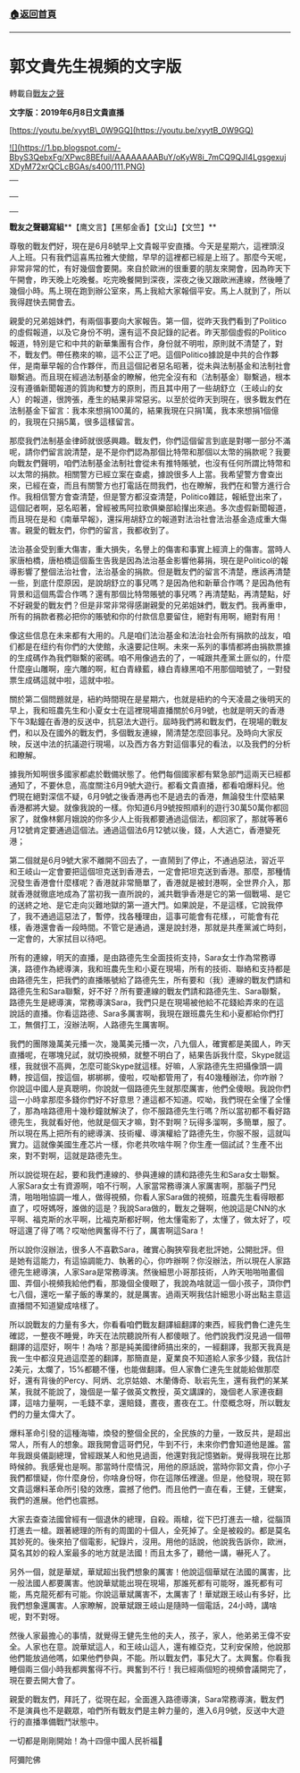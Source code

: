 ###  [:house:返回首頁](https://github.com/ourhimalayas/txt)
---
# 郭文貴先生視頻的文字版
轉載自[戰友之聲](http://littleantvoice.blogspot.com)

**文字版：****2019****年****6****月****8****日文貴直播**


[https://youtu.be/xyytB\_0W9GQ](https://youtu.be/xyytB_0W9GQ)



[!\[\](https://1.bp.blogspot.com/-BbyS3QebxFg/XPwc8BEfuiI/AAAAAAAABuY/oKyW8i_7mCQ9QJI4LgsgexujXDyM72xrQCLcBGAs/s400/111.PNG)](https://1.bp.blogspot.com/-BbyS3QebxFg/XPwc8BEfuiI/AAAAAAAABuY/oKyW8i_7mCQ9QJI4LgsgexujXDyM72xrQCLcBGAs/s1600/111.PNG)








| <br> |
| --- |
| <br> | <br> |


**戰友之聲聽寫組****【鹰文言】【黑郁金香】【文山】【文竺】**


尊敬的戰友們好，現在是6月8號早上文貴報平安直播。今天是星期六，這裡頭沒人上班。只有我們這喜馬拉雅大使館，早早的這裡都已經是上班了。那麼今天呢，非常非常的忙，有好幾個會要開。來自於歐洲的很重要的朋友來開會，因為昨天下午開會，昨天晚上吃晚餐。吃完晚餐開到深夜，深夜之後又跟歐洲連線，然後睡了幾個小時。馬上現在跑到辦公室來，馬上我給大家報個平安。馬上人就到了，所以我得趕快去開會去。


親愛的兄弟姐妹們，有兩個事要向大家報告。第一個，從昨天我們看到了Politico的虛假報道，以及它身份不明，還有這不良記錄的記者。昨天那個虛假的Politico報道，特別是它和中共的新華集團有合作，身份就不明啦，原則就不清楚了，對不，戰友們。帶任務來的嘛，這不公正了吧。這個Politico據說是中共的合作夥伴，是南華早報的合作夥伴，而且這個記者惡名昭著，從未與法制基金和法制社會聯繫過。而且現在經過法制基金的瞭解，他完全沒有和（法制基金）聯繫過，根本沒有遵循新聞報道的質詢和雙方的原則，而且其中用了一些胡舒立（王岐山的女人）的報道，很誇張，產生的結果非常惡劣。以至於從昨天到現在，很多戰友們在法制基金下留言：我本來想捐100萬的，結果我現在只捐1萬，我本來想捐1個億的，我現在只捐5萬，很多這樣留言。


那麼我們法制基金律師就很感興趣。戰友們，你們這個留言到底是對哪一部分不滿呢，請你們留言說清楚，是不是你們認為那個比特幣和那個以太幣的捐款呢？我要向戰友們聲明，咱們法制基金法制社會從未有推特賬號，也沒有任何所謂比特幣和以太幣的捐款。相關警方已經立案在查處，據說很多人上當。我希望警方會查出來，已經在查，而且有關警方也打電話在問我們，也在瞭解，我們在和警方進行合作。我相信警方會查清楚，但是警方都沒查清楚，Politico雜誌，報紙登出來了，這個記者啊，惡名昭著，曾經被馬阿拉歌俱樂部給攆出來過。多次虛假新聞報道，而且現在是和《南華早報》，還採用胡舒立的報道對法治社會法治基金造成重大傷害。親愛的戰友們，你們的留言，我都收到了。


法治基金受到重大傷害，重大損失，名譽上的傷害和事實上經濟上的傷害。當時人家唐柏橋，唐柏橋這個畜生告我是因為法治基金影響他募捐，現在是Politicol的報導影響了整個法治社會，法治基金的捐款。但是戰友們的留言不清楚，應該再清楚一些，到底什麼原因，是說胡舒立的事兒嗎？是因為他和新華合作嗎？是因為他有背景和這個馬雲合作嗎？還有那個比特幣賬號的事兒嗎？再清楚點，再清楚點，好不好親愛的戰友們？但是非常非常得感謝親愛的兄弟姐妹們，戰友們。我再重申，所有的捐款者務必把你的賬號和你的付款信息要留住，絕對有用啊，絕對有用！


像这些信息在未来都有大用的。凡是咱们法治基金和法治社会所有捐款的战友，咱们都是在纽约有你們的大使館，永遠要記住啊。未來一系列的事情都將由捐款票據的生成碼作為我們聯繫的密碼。咱不用像過去的了，一喊跟共產黨土匪似的，什麼什麼座山雕啊，座六雕的啊，紅白青綠藍，綠白青綠黑咱不用那個暗號了，一對發票生成碼這就中啦，這就中啦。


關於第二個問題就是，紐約時間現在是星期六，也就是紐約的今天凌晨之後明天的早上，我和班農先生和小夏女士在這裡現場直播關於6月9號，也就是明天的香港下午3點鐘在香港的反送中，抗惡法大遊行。屆時我們將和戰友們，在現場的戰友們，和以及在國外的戰友們，多個戰友連線，鬧清楚怎麼回事兒。及時向大家反映，反送中法的抗議遊行現場，以及西方各方對這個事兒的看法，以及我們的分析和瞭解。


據我所知啊很多國家都處於戰備狀態了。他們每個國家都有緊急部門這兩天已經都通知了，不要休息，高度關注6月9號大遊行。都看文貴直播，都看咱爆料兒。他們現在絕對深信不疑，6月9號之後香港再也不是過去的香港，無論發生什麼結果香港都將大變。就像我說的一樣。你知道6月9號按照順利的遊行30萬50萬你都回家了，就像林鄭月娥說的你多少人上街我都要通過這個法，都回家了，那就等著6月12號肯定要通過這個法。通過這個法6月12號以後，錢，人大逃亡，香港變死港；


第二個就是6月9號大家不離開不回去了，一直鬧到了停止，不通過惡法，習近平和王岐山一定會要把這個坦克送到香港去，一定會把坦克送到香港。那麼，那種情況發生香港會什麼樣呢？香港就非常簡單了，香港就是被封港啊，全世界介入，那就香港就徹底地成為了當初我一直所說的，滅共戰爭香港是它的第一個戰場、是它的送終之地、是它走向災難地獄的第一道大門。如果說是，不是這樣，它說我停了，我不通過這惡法了，暫停，找各種理由，這事可能會有花樣，，可能會有花樣，香港還會香一段時間。不管它是通過，還是說封港，那就是共產黨滅亡時刻，一定會的，大家拭目以待吧。


所有的連線，明天的直播，是由路德先生全面技術支持，Sara女士作為常務導演，路德作為總導演，我和班農先生和小夏在現場，所有的技術、聯絡和支持都是由路德先生，把我們的直播賬號給了路德先生，所有要和（我）連線的戰友們請和路德先生和Sara聯繫，好不好？所有要連線的戰友們請和路德先生、Sara聯繫，路德先生是總導演，常務導演Sara，我們只是在現場被他給不花錢給弄來的在這說話的直播。你看這路德、Sara多厲害啊，我現在跟班農先生和小夏都給你們打工，無償打工，沒辦法啊，人路德先生厲害啊。


我們的團隊幾萬美元播一次，幾萬美元播一次，八九個人，確實都是美國人，昨天直播呢，在哪塊兒試，就切換視頻，就整不明白了，結果告訴我什麼，Skype就這樣，我就很不高興，怎麼可能Skype就這樣。好嘛，人家路德先生把攝像頭一調轉，按這個，按這個，梆梆梆，傻啦，哎呦都管用了，有40幾種辦法，你咋辦？你說這中國人是真聰明，你說就一個路德先生就那麼厲害，他們全傻眼。我說你們這一小時拿那麼多錢你們好不好意思？連這都不知道。哎呦，我們現在全懂了全懂了，那為啥路德用十幾秒鐘就解決了，你不服路德先生行嗎？所以當初都不看好路德先生，我就看好他，他就是個天才嘛，對不對啊？玩得多溜啊，多簡單，服了。所以現在馬上把所有的總導演、技術權、導演權給了路德先生，你服不服，這就叫實力。這就像美國生產芯片一樣，你老共吹啥牛啊？你生產一個試試？生產不出來，對不對啊，這就是路德先生。


所以說從現在起，要和我們連線的、參與連線的請和路德先生和Sara女士聯繫。人家Sara女士有資源啊，咱不行啊，人家當常務導演人家厲害啊，那腦子門兒清，啪啪啪協調一堆人，做得視頻，你看人家Sara做的視頻，班農先生看得眼都直了，哎呀媽呀，誰做的這是？我說Sara做的，戰友之聲啊，他說這是CNN的水平啊、福克斯的水平啊，比福克斯都好啊，他太懂電影了，太懂了，做太好了，哎呀這還了得了嗎？哎呦他興奮得不行了，厲害啊這Sara！


所以說你沒辦法，很多人不喜歡Sara，確實心胸狹窄我老批評她，公開批評。但是她有這能力，有這協調能力、執著的心，你咋辦啊？你沒辦法，所以現在人家路德先生總導演，人家Sara是常務導演。然後細思小哥那技術，人昨天啪啪啪畫個圖、弄個小視頻我給他們看，那幾個全傻眼了，我說為啥就這一個小孩子，頂你們七八個，還吃一輩子飯的專業的，就是厲害。過兩天啊我估計細思小哥出點主意這直播間不知道變成啥樣了。


所以說戰友的力量有多大，你看看咱們戰友翻譯組翻譯的東西，經我們魯仁達先生確認，一整夜不睡覺，昨天在法院聽說所有人都傻眼了。他們說我們沒見過一個帶翻譯的這麼好，啊牛！為啥？那是純美國律師搞出來的，一經翻譯，我那天我真是我一生中都沒見過這麼差的翻譯，那簡直是，夏業良不知道給人家多少錢，我估計2美元，太爛了，15%都聽不懂，也能做翻譯。但人家魯仁達先生就能給做那麼好，還有背後的Percy、阿炳、北京姑娘、木蘭傳奇、耿岩先生，還有我們的某某某，我就不能說了，幾個是一輩子做英文教授，英文講課的，幾個老人家連夜翻譯，這啥力量啊，一毛錢不拿，還賠錢，晝夜，晝夜在工。什麼概念呀，所以戰友們的力量太偉大了。


爆料革命引發的這種海嘯，煥發的整個全民的，全民族的力量，一致反共，是超出常人，所有人的想象。跟我開會這哥們兒，牛到不行，未來你們會知道他是誰。當年我跟吳儀副總理，曾經跟某人和他見過面，他還對我記憶猶新。覺得我現在比那時候帥。我感覺也是啊。那當時什麼情況，用他的原話說，當時你郭文貴，你小子我們都懷疑，你什麼身份，你啥身份呀，你在這隊伍裡邊。但是，他發現，現在郭文貴這爆料革命所引發的效應，震撼了他們。而且他們一直在看，王健，王健案，我們的進展。他們也震撼。


大家去查查法國曾經有一個退休的總理，自殺。兩槍，從下巴打進去一槍，從腦頂打進去一槍。跟著總理的所有的周圍的十個人，全死掉了。全是被殺的。都是莫名其妙死的。後來拍了個電影，紀錄片，沒用。用他的話說，他說我告訴你，歐洲，莫名其妙的殺人案最多的地方就是法國！而且太多了，聽他一講，嚇死人了。


另外一個，就是華斌，華斌超出我們想象的厲害！他說這個華斌在法國的厲害，比一般法國人都要厲害。他說華斌能出現在現場，那誰死都有可能呀，誰死都有可能，馬克龍死都有可能。你說這華斌厲害不，太厲害了！華斌跟王岐山有多好，比我們想象還厲害。人家瞭解，說華斌跟王岐山是隨時一個電話，24小時，講啥呢，對不對呀。


然後人家最擔心的事情，就覺得王健先生他的夫人，孩子，家人，他弟弟王偉不安全。人家也在意。說華斌這人，和王岐山這人，還有維亞克，艾利安保險，他說那他們能放過他嗎，如果他們參與，不能。所以戰友們，事兒大了。太興奮。你看我睡個兩三個小時我都興奮得不行。興奮到不行！我已經兩個短的視頻會議開完了，現在要去開大會了。


親愛的戰友們，拜託了，從現在起，全面進入路德導演，Sara常務導演，戰友們不是演員也不是觀眾，咱們所有戰友們是主幹力量的，進入6月9號，反送中大遊行的直播準備戰鬥狀態中。


一切都是剛剛開始！為十四億中國人民祈福🙏


阿彌陀佛